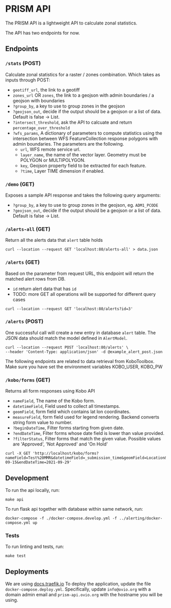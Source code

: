 # PRISM API

The PRISM API is a lightweight API to calculate zonal statistics.

The API has two endpoints for now.

## Endpoints

### `/stats` (POST)

Calculate zonal statistics for a raster / zones combination. Which takes as inputs through POST:

- `geotiff_url`, the link to a geotiff
- `zones_url` OR `zones`, the link to a geojson with admin boundaries / a geojson with boundaries
- `?group_by`, a key to use to group zones in the geojson
- `?geojson_out`, decide if the output should be a geojson or a list of data. Default is false -> List.
- `?intersect_threshold`, ask the API to calcuate and return `percentage_over_threshold`
- `?wfs_params`, A dictionary of parameters to compute statistics using the intersection between WFS FeatureCollection response polygons with admin boundaries. The parameters are the following.
  - `url`, WFS remote service url.
  - `layer_name`, the name of the vector layer. Geometry must be POLYGON or MULTIPOLYGON.
  - `key`, Geojson property field to be extracted for each feature.
  - `?time`, Layer TIME dimension if enabled.

### `/demo` (GET)

Exposes a sample API response and takes the following query arguments:

- `?group_by`, a key to use to group zones in the geojson, eg. `ADM1_PCODE`
- `?geojson_out`, decide if the output should be a geojson or a list of data. Default is false -> List.

### `/alerts-all` (GET)

Return all the alerts data that `alert` table holds

```
curl --location --request GET 'localhost:80/alerts-all' > data.json
```

### `/alerts` (GET)

Based on the parameter from request URL, this endpoint will return the matched
alert rows from DB.

- `id` return alert data that has `id`
- TODO: more GET all operations will be supported for different query cases

```
curl --location --request GET 'localhost:80/alerts?id=3'
```

### `/alerts` (POST)

One successful call will create a new entry in database `alert` table. The JSON
data should match the model defined in `AlertModel`.

```
curl --location --request POST 'localhost:80/alerts' \
--header 'Content-Type: application/json' -d @example_alert_post.json
```

The following endpoints are related to data retrieval from KoboToolbox. Make sure
you have set the environment variables KOBO_USER, KOBO_PW

### `/kobo/forms` (GET)

Returns all form responses using Kobo API

- `nameField`, The name of the Kobo form.
- `datetimeField`, Field used to collect all timestamps.
- `geomField`, form field which contains lat lon coordinates.
- `measureField`, form field used for legend rendering. Backend converts string form value to number.
- `?beginDateTime`, Filter forms starting from given date.
- `?endDateTime`, Filter forms whose date field is lower than value provided.
- `?filterStatus`, Filter forms that match the given value. Possible values are 'Approved', 'Not Approved' and 'On Hold'

```
curl -X GET 'http://localhost/kobo/forms?nameField=Test%20MMR&datetimeField=_submission_time&geomField=Location&measureField=The_number&beginDateTime=2021-09-15&endDateTime=2021-09-29'
```

## Development

To run the api locally, run:

```
make api
```

To run flask api together with database within same network, run:

```
docker-compose -f ./docker-compose.develop.yml -f ../alerting/docker-compose.yml up
```

### Tests

To run linting and tests, run:

```
make test
```

## Deployments

We are using [docs.traefik.io](https://docs.traefik.io/)
To deploy the application, update the file `docker-compose.deploy.yml`.
Specifically, update `info@ovio.org` with a domain admin email and `prism-api.ovio.org` with the hostname you will be using.
